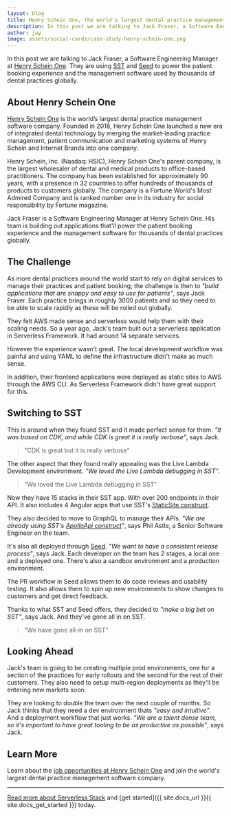 ```yaml
---
layout: blog
title: Henry Schein One, the world's largest dental practice management software company is building with SST
description: In this post we are talking to Jack Fraser, a Software Engineering Manager at Henry Schein One; the world's largest dental practice management software company. They are using SST to power the patient booking experience and the management software used by thousands of dental practices globally.
author: jay
image: assets/social-cards/case-study-henry-schein-one.png
---
```


In this post we are talking to Jack Fraser, a Software Engineering Manager at [Henry Schein One](https://henryscheinone.com). They are using [SST](/) and [Seed](https://seed.run) to power the patient booking experience and the management software used by thousands of dental practices globally.

## About Henry Schein One

[Henry Schein One](https://henryscheinone.com) is the world’s largest dental practice management software company. Founded in 2018, Henry Schein One launched a new era of integrated dental technology by merging the market-leading practice management, patient communication and marketing systems of Henry Schein and Internet Brands into one company.

Henry Schein, Inc. (Nasdaq: HSIC), Henry Schein One's parent company, is the largest wholesaler of dental and medical products to office-based practitioners. The company has been established for approximately 90 years, with a presence in 32 countries to offer hundreds of thousands of products to customers globally. The company is a Fortune World's Most Admired Company and is ranked number one in its industry for social responsibility by Fortune magazine.

Jack Fraser is a Software Engineering Manager at Henry Schein One. His team is building out applications that'll power the patient booking experience and the management software for thousands of dental practices globally.

## The Challenge

As more dental practices around the world start to rely on digital services to manage their practices and patient booking; the challenge is then to _"build applications that are snappy and easy to use for patients"_, says Jack Fraser. Each practice brings in roughly 3000 patients and so they need to be able to scale rapidly as these will be rolled out globally.

They felt AWS made sense and serverless would help them with their scaling needs. So a year ago, Jack's team built out a serverless application in Serverless Framework. It had around 14 separate services.

However the experience wasn't great. The local development workflow was painful and using YAML to define the infrastructure didn't make as much sense.

In addition, their frontend applications were deployed as static sites to AWS through the AWS CLI. As Serverless Framework didn't have great support for this.

## Switching to SST

This is around when they found SST and it made perfect sense for them. _"It was based on CDK, and while CDK is great it is really verbose"_, says Jack.

> "CDK is great but it is really verbose"

The other aspect that they found really appealing was the Live Lambda Development environment. _"We loved the Live Lambda debugging in SST"_.

> "We loved the Live Lambda debugging in SST"

Now they have 15 stacks in their SST app. With over 200 endpoints in their API. It also includes 4 Angular apps that use SST's [StaticSite construct](https://docs.serverless-stack.com/constructs/StaticSite).

They also decided to move to GraphQL to manage their APIs. _"We are already using SST's [ApolloApi construct](https://docs.serverless-stack.com/constructs/ApolloApi)"_, says Phil Astle, a Senior Software Engineer on the team.

It's also all deployed through [Seed](https://seed.run). _"We want to have a consistent release process"_, says Jack. Each developer on the team has 2 stages, a local one and a deployed one. There's also a sandbox environment and a production environment.

The PR workflow in Seed allows them to do code reviews and usability testing. It also allows them to spin up new environments to show changes to customers and get direct feedback.

Thanks to what SST and Seed offers, they decided to _"make a big bet on SST"_, says Jack. And they've gone all in on SST.

> "We have gone all-in on SST"

## Looking Ahead

Jack's team is going to be creating multiple prod environments, one for a section of the practices for early rollouts and the second for the rest of their customers. They also need to setup multi-region deployments as they'll be entering new markets soon.

They are looking to double the team over the next couple of months. So Jack thinks that they need a dev environment thats _"easy and intuitive"_. And a deployment workflow that just works. _"We are a talent dense team, so it's important to have great tooling to be as productive as possible"_, says Jack.

## Learn More

Learn about the [job opportunities at Henry Schein One](https://dentr.co.uk/jobs) and join the world's largest dental practice management software company.

---

[Read more about Serverless Stack](/) and [get started]({{ site.docs_url }}{{ site.docs_get_started }}) today.
